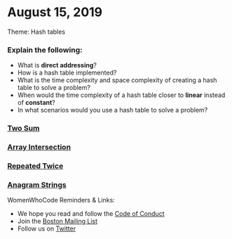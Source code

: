 # August 15, 2019
Theme: Hash tables

### Explain the following:
- What is **direct addressing**?
- How is a hash table implemented?
- What is the time complexity and space complexity of creating a hash table to solve a problem?
- When would the time complexity of a hash table closer to **linear** instead of **constant**?
- In what scenarios would you use a hash table to solve a problem?


### [Two Sum](https://github.com/WomenWhoCodeBoston/algorithms/blob/master/challenges/TwoSum/TwoSum.md)
### [Array Intersection](https://github.com/WomenWhoCodeBoston/algorithms/blob/master/challenges/ArrayIntersection/ArrayIntersection.md)
### [Repeated Twice](https://github.com/WomenWhoCodeBoston/algorithms/blob/master/challenges/RepeatedTwice/RepeatedTwice.md)
### [Anagram Strings](https://github.com/WomenWhoCodeBoston/algorithms/blob/master/challenges/AnagramStrings/AnagramStrings.md)


WomenWhoCode Reminders & Links:
* We hope you read and follow the [Code of Conduct](https://www.womenwhocode.com/codeofconduct)
* Join the [Boston Mailing List](https://mailchi.mp/0405d78baf97/wwcodeboston)
* Follow us on [Twitter](https://twitter.com/wwcbos)

